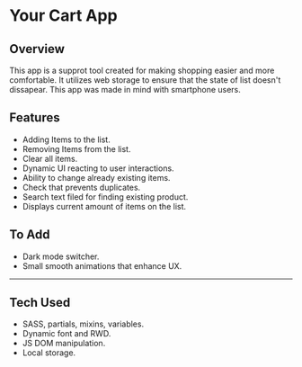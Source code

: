 # **Your Cart App**

## **Overview**

This app is a supprot tool created for making shopping easier and more comfortable. It utilizes web storage to ensure that the state of list doesn't dissapear. This app was made in mind with smartphone users.

## **Features**

-   Adding Items to the list.
-   Removing Items from the list.
-   Clear all items.
-   Dynamic UI reacting to user interactions.
-   Ability to change already existing items.
-   Check that prevents duplicates.
-   Search text filed for finding existing product.
-   Displays current amount of items on the list.

## **To Add**

-   Dark mode switcher.
-   Small smooth animations that enhance UX.

---

## **Tech Used**

-   SASS, partials, mixins, variables.
-   Dynamic font and RWD.
-   JS DOM manipulation.
-   Local storage.

